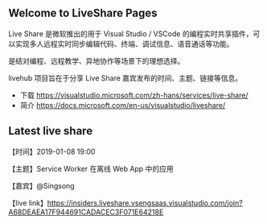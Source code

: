 ## Welcome to LiveShare Pages

Live Share 是微软推出的用于 Visual Studio / VSCode 的编程实时共享插件，可以实现多人远程实时同步编辑代码、终端、调试信息、语音通话等功能。

是结对编程、远程教学、异地协作等场景下的理想选择。

livehub 项目旨在于分享 Live Share 嘉宾发布的时间、主题、链接等信息。

* 下载 https://visualstudio.microsoft.com/zh-hans/services/live-share/
* 简介 https://docs.microsoft.com/en-us/visualstudio/liveshare/

## Latest live share

【时间】2019-01-08 19:00

【主题】Service Worker 在离线 Web App 中的应用

【嘉宾】@Singsong

【live link】https://insiders.liveshare.vsengsaas.visualstudio.com/join?A68DEAEA17F944691CADACEC3F071E64218E


